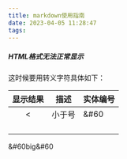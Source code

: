 ```yaml
---
title: markdown使用指南
date: 2023-04-05 11:28:47
tags:
---
```




##### HTML格式无法正常显示

这时候要用转义字符具体如下：

| 显示结果 | 描述   | 实体编号 |
| :------: | ------ | -------- |
|    <     | 小于号 | &#60     |
|          |        |          |
|          |        |          |
|          |        |          |
|          |        |          |

&#60big&#60
